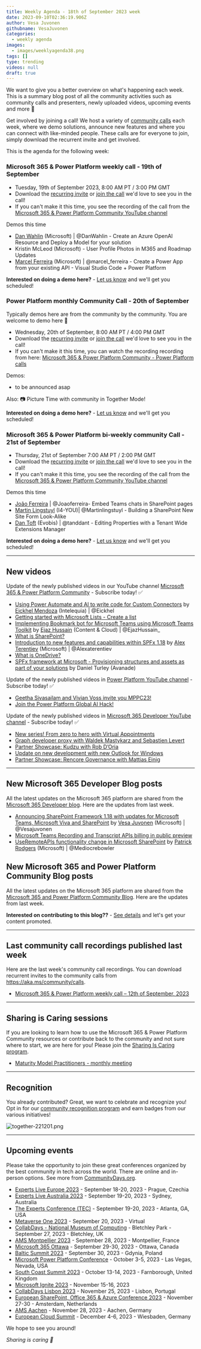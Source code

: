 ```yaml
---
title: Weekly Agenda - 18th of September 2023 week
date: 2023-09-10T02:36:19.906Z
author: Vesa Juvonen
githubname: VesaJuvonen
categories:
  - weekly agenda
images:
  - images/weeklyagenda38.png
tags: []
type: trending
videos: null
draft: true
---
```


We want to give you a better overview on what's happening each week. This is a summary blog post of all the community activities such as community calls and presenters, newly uploaded videos, upcoming events and more 🚀

Get involved by joining a call! We host a variety of [community calls](https://aka.ms/community/calls) each week, where we demo solutions, announce new features and where you can connect with like-minded people. These calls are for everyone to join, simply download the recurrent invite and get involved.

This is the agenda for the following week:

### Microsoft 365 & Power Platform weekly call - 19th of September

* Tuesday, 19th of September 2023, 8:00 AM PT / 3:00 PM GMT
* Download the [recurring invite](https://aka.ms/m365-dev-call) or [join the call](https://aka.ms/m365-dev-call-join) we'd love to see you in the call!
* If you can't make it this time, you see the recording of the call from the [Microsoft 365 & Power Platform Community YouTube channel](https://www.youtube.com/playlist?list=PLR9nK3mnD-OUQOW86tT5dkCRQAVGY7DlH)

Demos this time

* [Dan Wahlin](https://twitter.com/DanWahlin) (Microsoft) | @DanWahlin - Create an Azure OpenAI Resource and Deploy a Model for your solution
* Kristin McLeod (Microsoft) - User Profile Photos in M365 and Roadmap Updates
* [Marcel Ferreira](htts://twitter.com/marcel_ferreira) (Microsoft) | @marcel_ferreira - Create a Power App from your existing API - Visual Studio Code + Power Platform


**Interested on doing a demo here?** - [Let us know](https://aka.ms/community/request/demo) and we'll get you scheduled!

### Power Platform monthly Community Call - 20th of September

Typically demos here are from the community by the community. You are welcome to demo here 👋

* Wednesday, 20th of September, 8:00 AM PT / 4:00 PM GMT
* Download the [recurring invite](https://aka.ms/powerplatformcommunitycall) or [join the call](https://aka.ms/PowerPlatformMonthlyCall) we'd love to see you in the call!
* If you can't make it this time, you can watch the recording recording from here: [Microsoft 365 & Power Platform Community - Power Platform calls](https://www.youtube.com/watch?v=qLM6MChvrOk&list=PLR9nK3mnD-OVHNx67Q2Uxe7wodTnjHguz)

Demos: 

* to be announced asap

Also: 📷 Picture Time with community in Together Mode!

**Interested on doing a demo here?** - [Let us know](https://aka.ms/community/request/demo) and we'll get you scheduled!

### Microsoft 365 & Power Platform bi-weekly community Call - 21st of September

* Thursday, 21st of September 7:00 AM PT / 2:00 PM GMT
* Download the [recurring invite](https://aka.ms/spdev-sig-call) or [join the call](https://aka.ms/spdev-sig-call-join) we'd love to see you in the call!
* If you can't make it this time, you see the recording of the call from the [Microsoft 365 & Power Platform Community YouTube channel](https://www.youtube.com/watch?v=gAqUr9wa2_0&list=PLR9nK3mnD-OURfm5Ypu-wK52cxBv_gXCA)

Demos this time

* [João Ferreira](https://twitter.com/Joao12Ferreira) | @Joaoferreira- Embed Teams chats in SharePoint pages
* [Martin Lingstuyl](https://twitter.com/martinlingstuyl) (I4-YOU)| @Martinlingstuyl - Building a SharePoint New Site Form Look-Alike
* [Dan Toft](tanddant) (Evobis) | @tanddant - Editing Properties with a Tenant Wide Extensions Manager

**Interested on doing a demo here?** - [Let us know](https://aka.ms/community/request/demo) and we'll get you scheduled!

---

## New videos 

Update of the newly published videos in our YouTube channel [Microsoft 365 & Power Platform Community](https://www.youtube.com/channel/UC_mKdhw-V6CeCM7gTo_Iy7w) - Subscribe today! ✅

* [Using Power Automate and AI to write code for Custom Connectors​](https://www.youtube.com/watch?v=FuNHeTuTZ1k&t=4s) by [Eickhel Mendoza](https://twitter.com/Eickhel) (Intelequia) | @Eickhel
* [Getting started with Microsoft Lists - Create a list](https://www.youtube.com/watch?v=PCH1lgI32kU)
* [Implementing Bookmark bot for Microsoft Teams using Microsoft Teams Toolkit](https://www.youtube.com/watch?v=zuCIPolpFH4&t=8s) by [Ejaz Hussain](https://twitter.com/EjazHussain_) (Content & Cloud) | @EjazHussain_
* [What is SharePoint?](https://www.youtube.com/watch?v=htpg8CuD1Ec)
* [Introduction to new features and capabilities within SPFx 1.18](https://www.youtube.com/watch?v=LJAUVd4leRY&t=236s) by [Alex Terentiev](https://twitter.com/alexaterentiev) (Microsoft) | @Alexaterentiev
* [What is OneDrive?](https://www.youtube.com/watch?v=2ksQWLQdg7A)
* [SPFx framework at Microsoft - Provisioning structures and assets as part of your solutions](https://www.youtube.com/watch?v=iE8jBtjQZfY&t=20s) by Daniel Turley (Avanade)
 

Update of the newly published videos in [Power Platform YouTube channel](https://www.youtube.com/@mspowerplatform) - Subscribe today! ✅

* [Geetha Sivasailam and Vivian Voss invite you MPPC23!](https://www.youtube.com/watch?v=A54DehKOGMQ&t=11s)
* [Join the Power Platform Global AI Hack!](https://www.youtube.com/watch?v=1oPllaVMbbs)


Update of the newly published videos in [Microsoft 365 Developer YouTube channel](https://www.youtube.com/@Microsoft365Developer) - Subscribe today! ✅

* [New series! From zero to hero with Virtual Appointments](https://www.youtube.com/watch?v=RBI5VAd92vI&t=22s)
* [Graph developer proxy with Waldek Mastykarz and Sebastien Levert](https://www.youtube.com/watch?v=vuRtuC38OEA) 
* [Partner Showcase: Kudzu with Rob D’Oria](https://www.youtube.com/watch?v=N_cQZ2kEi3I)
* [Update on new development with new Outlook for Windows](https://www.youtube.com/watch?v=GABF66IqaQk)
* [Partner Showcase: Rencore Governance with Mattias Einig](https://www.youtube.com/watch?v=Eu7JQVi8xwY&t=677s)

---

## New Microsoft 365 Developer Blog posts

All the latest updates on the Microsoft 365 platform are shared from the [Microsoft 365 Developer blog](https://devblogs.microsoft.com/microsoft365dev/). Here are the updates from last week.

* [Announcing SharePoint Framework 1.18 with updates for Microsoft Teams, Microsoft Viva and SharePoint](https://devblogs.microsoft.com/microsoft365dev/announcing-sharepoint-framework-1-18-with-updates-for-microsoft-teams-microsoft-viva-and-sharepoint/) by [Vesa Juvonen](https://twitter.com/vesajuvonen) (Microsoft) | @Vesajuvonen
* [Microsoft Teams Recording and Transcript APIs billing in public preview](https://devblogs.microsoft.com/microsoft365dev/microsoft-teams-recording-and-transcript-apis-billing-in-public-preview/)
* [UseRemoteAPIs functionality change in Microsoft SharePoint](https://devblogs.microsoft.com/microsoft365dev/useremoteapis-functionality-change-in-microsoft-sharepoint/) by [Patrick Rodgers](https://twitter.com/mediocrebowler)  (Microsoft) | @Mediocrebowler


## New Microsoft 365 and Power Platform Community Blog posts

All the latest updates on the Microsoft 365 platform are shared from the [Microsoft 365 and Power Platform Community Blog](https://pnp.github.io/blog/). Here are the updates from last week.


**Interested on contributing to this blog??** - [See details](https://pnp.github.io/blog/post/contribute-blog/) and let's get your content promoted.

---

## Last community call recordings published last week

Here are the last week's community call recordings. You can download recurrent invites to the community calls from https://aka.ms/community/calls.

* [Microsoft 365 & Power Platform weekly call – 12th of September, 2023](https://www.youtube.com/watch?v=pLqpkWEdbPA)

---

## Sharing is Caring sessions

If you are looking to learn how to use the Microsoft 365 & Power Platform Community resources or contribute back to the community and not sure where to start, we are here for you! Please join the [Sharing Is Caring program](https://pnp.github.io/sharing-is-caring/).

* [Maturity Model Practitioners - monthly meeting](https://aka.ms/mm4m365/invite)

---

## Recognition

You already contributed? Great, we want to celebrate and recognize you! Opt in for our [community recognition program](https://pnp.github.io/recognitionprogram/) and earn badges from our various initiatives! 

![together-221201.png](images/community-recognization-program.png)

---

## Upcoming events

Please take the opportunity to join these great conferences organized by the best community in tech across the world. There are online and in-person options. See more from [CommunityDays.org](https://www.communitydays.org/).


* [Experts Live Europe 2023](https://www.communitydays.org/event/2023-09-18/experts-live-europe-2023) - September 18-20, 2023 - Prague, Czechia
* [Experts Live Australia 2023](https://www.communitydays.org/event/2023-09-19/expertlive-australia-2023) - September 19-20, 2023 - Sydney, Australia
* [The Experts Conference (TEC)](https://www.communitydays.org/event/2023-09-19/the-experts-conference-2023) - September 19-20, 2023 - Atlanta, GA, USA
* [Metaverse One 2023](https://www.communitydays.org/event/2023-09-20/metaverse-one-2023) - September 20, 2023 - Virtual
* [CollabDays - National Museum of Computing](https://www.communitydays.org/event/2023-09-27/collabdays-national-museum-of-computing-bletchley-park) - Bletchley Park - September 27, 2023 - Bletchley, UK
* [AMS Montpellier 2023](https://www.communitydays.org/event/2023-09-28/ams-montpellier-2023) - September 28, 2023 - Montpellier, France
* [Microsoft 365 Ottawa](https://www.communitydays.org/event/2023-09-29/microsoft-365-ottawa) - September 29-30, 2023 - Ottawa, Canada
* [Baltic Summit 2023](https://www.communitydays.org/event/2023-09-30/baltic-summit-2023) - September 30, 2023 - Gdynia, Poland
* [Microsoft Power Platform Conference](https://powerplatformconf.com/) - October 3-5, 2023 - Las Vegas, Nevada, USA
* [South Coast Summit 2023](https://www.southcoastsummit.com/) - October 13-14, 2023 - Farnborough, United Kingdom
* [Microsoft Ignite 2023](https://ignite.microsoft.com/) - November 15-16, 2023
* [CollabDays Lisbon 2023](https://www.collabdays.org/2023-lisbon/) - November 25, 2023 - Lisbon, Portugal
* [European SharePoint, Office 365 & Azure Conference 2023](https://www.sharepointeurope.com/) - November 27-30 - Amsterdam, Netherlands
* [AMS Aachen](https://www.communitydays.org/event/2023-11-28/ams-aachen) - November 28, 2023 - Aachen, Germany
* [European Cloud Summit](https://www.cloudsummit.eu/) - December 4-6, 2023 - Wiesbaden, Germany

We hope to see you around!

_Sharing is caring 🧡_
